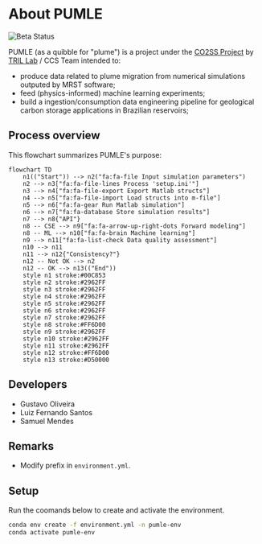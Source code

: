 # About PUMLE

![Beta Status](https://img.shields.io/badge/status-beta-brightgreen)

PUMLE (as a quibble for "plume") is a project under the [CO2SS Project](https://co2ssproject.com) by [TRIL Lab](http://www.tril.ci.ufpb.br) / CCS Team intended to:

- produce data related to plume migration from numerical simulations outputed by MRST software;
- feed (physics-informed) machine learning experiments;
- build a ingestion/consumption data engineering pipeline for geological carbon storage applications in Brazilian reservoirs;

## Process overview

This flowchart summarizes PUMLE's purpose:

```mermaid
flowchart TD
    n1(("Start")) --> n2("fa:fa-file Input simulation parameters")
    n2 --> n3["fa:fa-file-lines Process 'setup.ini'"]
    n3 --> n4["fa:fa-file-export Export Matlab structs"]
    n4 --> n5["fa:fa-file-import Load structs into m-file"]
    n5 --> n6["fa:fa-gear Run Matlab simulation"]
    n6 --> n7["fa:fa-database Store simulation results"]
    n7 --> n8{"API"}
    n8 -- CSE --> n9["fa:fa-arrow-up-right-dots Forward modeling"]
    n8 -- ML --> n10["fa:fa-brain Machine learning"]
    n9 --> n11["fa:fa-list-check Data quality assessment"]
    n10 --> n11
    n11 --> n12{"Consistency?"}
    n12 -- Not OK --> n2
    n12 -- OK --> n13(("End"))
    style n1 stroke:#00C853
    style n2 stroke:#2962FF
    style n3 stroke:#2962FF
    style n4 stroke:#2962FF
    style n5 stroke:#2962FF
    style n6 stroke:#2962FF
    style n7 stroke:#2962FF
    style n8 stroke:#FF6D00
    style n9 stroke:#2962FF
    style n10 stroke:#2962FF
    style n11 stroke:#2962FF
    style n12 stroke:#FF6D00
    style n13 stroke:#D50000
```

## Developers

- Gustavo Oliveira
- Luiz Fernando Santos
- Samuel Mendes

## Remarks

- Modify prefix in `environment.yml`.

## Setup

Run the coomands below to create and activate the environment.


```sh
conda env create -f environment.yml -n pumle-env
conda activate pumle-env
``` 

